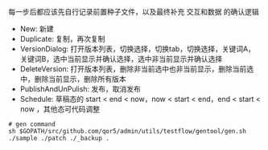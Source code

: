 每一步后都应该先自行记录前置种子文件，以及最终补充 交互和数据 的确认逻辑
- New: 新建
- Duplicate: 复制，再次复制
- VersionDialog: 打开版本列表，切换选择，切换tab，切换选择，关键词A，关键词B，选中当前显示并确认选择，选中非当前显示并确认选择
- DeleteVersion: 打开版本列表，删除非当前选中也非当前显示，删除当前选中，删除当前显示，删除所有版本
- PublishAndUnPulish: 发布，取消发布
- Schedule: 草稿态的 start < end < now，now < start < end，end < start < now ，其他态可代码调整


```
# gen command
sh $GOPATH/src/github.com/qor5/admin/utils/testflow/gentool/gen.sh ./sample ./patch ./_backup .
```
